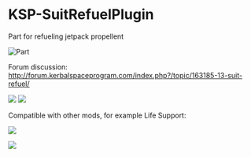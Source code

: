 # KSP-SuitRefuelPlugin
Part for refueling jetpack propellent 

![Part](https://pp.userapi.com/c637420/v637420940/644dd/2j50pXH_CE0.jpg)

Forum discussion: http://forum.kerbalspaceprogram.com/index.php?/topic/163185-13-suit-refuel/



![](https://i.yapx.ru/M37Y.gif)
![](https://i.yapx.ru/M4H9.gif)

Compatible with other mods, for example Life Support:

![](https://i.yapx.ru/M4Sa.gif) 

![](https://i.yapx.ru/M4S4.gif)

